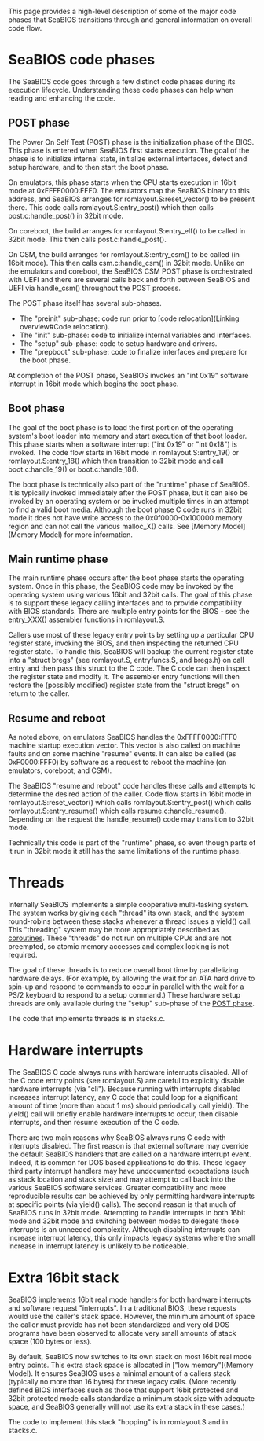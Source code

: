 This page provides a high-level description of some of the major code
phases that SeaBIOS transitions through and general information on
overall code flow.

SeaBIOS code phases
===================

The SeaBIOS code goes through a few distinct code phases during its
execution lifecycle. Understanding these code phases can help when
reading and enhancing the code.

POST phase
----------

The Power On Self Test (POST) phase is the initialization phase of the
BIOS. This phase is entered when SeaBIOS first starts execution. The
goal of the phase is to initialize internal state, initialize external
interfaces, detect and setup hardware, and to then start the boot
phase.

On emulators, this phase starts when the CPU starts execution in 16bit
mode at 0xFFFF0000:FFF0. The emulators map the SeaBIOS binary to this
address, and SeaBIOS arranges for romlayout.S:reset_vector() to be
present there. This code calls romlayout.S:entry_post() which then
calls post.c:handle_post() in 32bit mode.

On coreboot, the build arranges for romlayout.S:entry_elf() to be
called in 32bit mode. This then calls post.c:handle_post().

On CSM, the build arranges for romlayout.S:entry_csm() to be called
(in 16bit mode). This then calls csm.c:handle_csm() in 32bit mode.
Unlike on the emulators and coreboot, the SeaBIOS CSM POST phase is
orchestrated with UEFI and there are several calls back and forth
between SeaBIOS and UEFI via handle_csm() throughout the POST
process.

The POST phase itself has several sub-phases.

* The "preinit" sub-phase: code run prior to [code relocation](Linking overview#Code relocation).
* The "init" sub-phase: code to initialize internal variables and
  interfaces.
* The "setup" sub-phase: code to setup hardware and drivers.
* The "prepboot" sub-phase: code to finalize interfaces and prepare
  for the boot phase.

At completion of the POST phase, SeaBIOS invokes an "int 0x19"
software interrupt in 16bit mode which begins the boot phase.

Boot phase
----------

The goal of the boot phase is to load the first portion of the
operating system's boot loader into memory and start execution of that
boot loader. This phase starts when a software interrupt ("int 0x19"
or "int 0x18") is invoked. The code flow starts in 16bit mode in
romlayout.S:entry_19() or romlayout.S:entry_18() which then
transition to 32bit mode and call boot.c:handle_19() or
boot.c:handle_18().

The boot phase is technically also part of the "runtime" phase of
SeaBIOS. It is typically invoked immediately after the POST phase,
but it can also be invoked by an operating system or be invoked
multiple times in an attempt to find a valid boot media. Although the
boot phase C code runs in 32bit mode it does not have write access to
the 0x0f0000-0x100000 memory region and can not call the various
malloc_X() calls. See [Memory Model](Memory Model) for
more information.

Main runtime phase
------------------

The main runtime phase occurs after the boot phase starts the
operating system. Once in this phase, the SeaBIOS code may be invoked
by the operating system using various 16bit and 32bit calls. The goal
of this phase is to support these legacy calling interfaces and to
provide compatibility with BIOS standards. There are multiple entry
points for the BIOS - see the entry_XXX() assembler functions in
romlayout.S.

Callers use most of these legacy entry points by setting up a
particular CPU register state, invoking the BIOS, and then inspecting
the returned CPU register state. To handle this, SeaBIOS will backup
the current register state into a "struct bregs" (see romlayout.S,
entryfuncs.S, and bregs.h) on call entry and then pass this struct to
the C code. The C code can then inspect the register state and modify
it. The assembler entry functions will then restore the (possibly
modified) register state from the "struct bregs" on return to the
caller.

Resume and reboot
-----------------

As noted above, on emulators SeaBIOS handles the 0xFFFF0000:FFF0
machine startup execution vector. This vector is also called on
machine faults and on some machine "resume" events. It can also be
called (as 0xF0000:FFF0) by software as a request to reboot the
machine (on emulators, coreboot, and CSM).

The SeaBIOS "resume and reboot" code handles these calls and attempts
to determine the desired action of the caller. Code flow starts in
16bit mode in romlayout.S:reset_vector() which calls
romlayout.S:entry_post() which calls romlayout.S:entry_resume() which
calls resume.c:handle_resume(). Depending on the request the
handle_resume() code may transition to 32bit mode.

Technically this code is part of the "runtime" phase, so even though
parts of it run in 32bit mode it still has the same limitations of the
runtime phase.

Threads
=======

Internally SeaBIOS implements a simple cooperative multi-tasking
system. The system works by giving each "thread" its own stack, and
the system round-robins between these stacks whenever a thread issues
a yield() call. This "threading" system may be more appropriately
described as [coroutines](http://en.wikipedia.org/wiki/Coroutine).
These "threads" do not run on multiple CPUs and are not preempted, so
atomic memory accesses and complex locking is not required.

The goal of these threads is to reduce overall boot time by
parallelizing hardware delays. (For example, by allowing the wait for
an ATA hard drive to spin-up and respond to commands to occur in
parallel with the wait for a PS/2 keyboard to respond to a setup
command.) These hardware setup threads are only available during the
"setup" sub-phase of the [POST phase](#POST_phase).

The code that implements threads is in stacks.c.

Hardware interrupts
===================

The SeaBIOS C code always runs with hardware interrupts disabled. All
of the C code entry points (see romlayout.S) are careful to explicitly
disable hardware interrupts (via "cli"). Because running with
interrupts disabled increases interrupt latency, any C code that could
loop for a significant amount of time (more than about 1 ms) should
periodically call yield(). The yield() call will briefly enable
hardware interrupts to occur, then disable interrupts, and then resume
execution of the C code.

There are two main reasons why SeaBIOS always runs C code with
interrupts disabled. The first reason is that external software may
override the default SeaBIOS handlers that are called on a hardware
interrupt event. Indeed, it is common for DOS based applications to do
this. These legacy third party interrupt handlers may have
undocumented expectations (such as stack location and stack size) and
may attempt to call back into the various SeaBIOS software services.
Greater compatibility and more reproducible results can be achieved by
only permitting hardware interrupts at specific points (via yield()
calls). The second reason is that much of SeaBIOS runs in 32bit mode.
Attempting to handle interrupts in both 16bit mode and 32bit mode and
switching between modes to delegate those interrupts is an unneeded
complexity. Although disabling interrupts can increase interrupt
latency, this only impacts legacy systems where the small increase in
interrupt latency is unlikely to be noticeable.

Extra 16bit stack
=================

SeaBIOS implements 16bit real mode handlers for both hardware
interrupts and software request "interrupts". In a traditional BIOS,
these requests would use the caller's stack space. However, the
minimum amount of space the caller must provide has not been
standardized and very old DOS programs have been observed to allocate
very small amounts of stack space (100 bytes or less).

By default, SeaBIOS now switches to its own stack on most 16bit real
mode entry points. This extra stack space is allocated in ["low
memory"](Memory Model). It ensures SeaBIOS uses a minimal amount of a
callers stack (typically no more than 16 bytes) for these legacy
calls. (More recently defined BIOS interfaces such as those that
support 16bit protected and 32bit protected mode calls standardize a
minimum stack size with adequate space, and SeaBIOS generally will not
use its extra stack in these cases.)

The code to implement this stack "hopping" is in romlayout.S and in
stacks.c.

